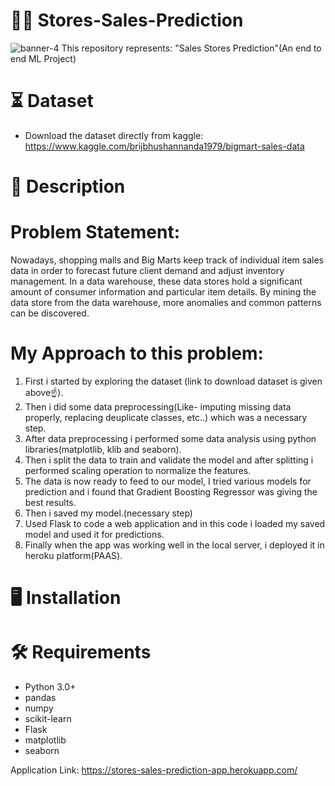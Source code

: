 # 🏪🏬 Stores-Sales-Prediction
![banner-4](https://user-images.githubusercontent.com/45726271/132082577-7acf21ca-444b-4921-9822-5e14e088bb13.png)
This repository represents: "Sales Stores Prediction"(An end to end ML Project)

# ⏳ Dataset
* Download the dataset directly from kaggle:
https://www.kaggle.com/brijbhushannanda1979/bigmart-sales-data

# 📝 Description
# Problem Statement:
Nowadays, shopping malls and Big Marts keep track of individual item sales data in 
order to forecast future client demand and adjust inventory management. In a data 
warehouse, these data stores hold a significant amount of consumer information and 
particular item details. By mining the data store from the data warehouse, more 
anomalies and common patterns can be discovered.

# My Approach to this problem:
1. First i started by exploring the dataset (link to download dataset is given above☝️).
2. Then i did some data preprocessing(Like- imputing missing data properly, replacing deuplicate classes, etc..) which was a necessary step.
3. After data preprocessing i performed some data analysis using python libraries(matplotlib, klib and seaborn).
4. Then i split the data to train and validate the model and after splitting i performed scaling operation to normalize the features.
5. The data is now ready to feed to our model, I tried various models for prediction and i found that Gradient Boosting Regressor was giving the best results.
6. Then i saved my model.(necessary step)
7. Used Flask to code a web application and in this code i loaded my saved model and used it for predictions.
8. Finally when the app was working well in the local server, i deployed it in heroku platform(PAAS).

# 🖥️ Installation
# 🛠️ Requirements
* Python 3.0+
* pandas
* numpy
* scikit-learn
* Flask
* matplotlib
* seaborn

Application Link: https://stores-sales-prediction-app.herokuapp.com/ 
